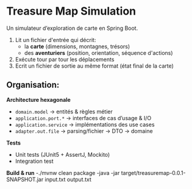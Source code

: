 # Treasure Map Simulation

Un simulateur d’exploration de carte en Spring Boot.

1. Lit un fichier d'entrée qui décrit:
    - la **carte** (dimensions, montagnes, trésors)
    - des **aventuriers** (position, orientation, séquence d'actions)
2. Exécute tour par tour les déplacements
3. Ecrit un fichier de sortie  au même format (état final de la carte)


## Organisation:

**Architecture hexagonale**
- `domain.model` → entités & règles métier
- `application.port.*` → interfaces de cas d’usage & I/O
- `application.service` → implémentations des use cases
- `adapter.out.file` → parsing/fichier → DTO → domaine

**Tests**
- Unit tests (JUnit5 + AssertJ, Mockito)
- Integration test

**Build & run**
-./mvnw clean package
-java -jar target/treasuremap-0.0.1-SNAPSHOT.jar input.txt output.txt